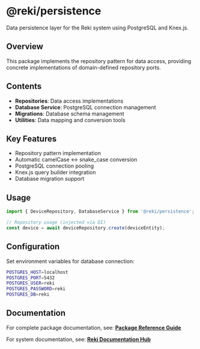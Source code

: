 # @reki/persistence

Data persistence layer for the Reki system using PostgreSQL and Knex.js.

## Overview

This package implements the repository pattern for data access, providing concrete implementations of domain-defined repository ports.

## Contents

- **Repositories**: Data access implementations
- **Database Service**: PostgreSQL connection management
- **Migrations**: Database schema management
- **Utilities**: Data mapping and conversion tools

## Key Features

- Repository pattern implementation
- Automatic camelCase ↔ snake_case conversion
- PostgreSQL connection pooling
- Knex.js query builder integration
- Database migration support

## Usage

```typescript
import { DeviceRepository, DatabaseService } from '@reki/persistence';

// Repository usage (injected via DI)
const device = await deviceRepository.create(deviceEntity);
```

## Configuration

Set environment variables for database connection:

```bash
POSTGRES_HOST=localhost
POSTGRES_PORT=5432
POSTGRES_USER=reki
POSTGRES_PASSWORD=reki
POSTGRES_DB=reki
```

## Documentation

For complete package documentation, see:
**[Package Reference Guide](../../docs/PACKAGE_REFERENCE.md#rekipersistence)**

For system documentation, see:
**[Reki Documentation Hub](../../docs/README.md)**
